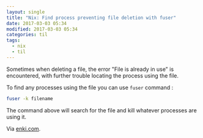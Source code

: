 ```yaml
---
layout: single
title: "Nix: Find process preventing file deletion with fuser"
date: 2017-03-03 05:34
modified: 2017-03-03 05:34
categories: til
tags:
  - nix
  - til
---
```


Sometimes when deleting a file, the error "File is already in use" is encountered,
with further trouble locating the process using the file.

To find any processes using the file you can use `fuser` command :

```bash
fuser -k filename
```

The command above will search for the file and kill whatever processes are using
it.

Via [enki.com](https://app.enkipro.com/#/insight/55e8d159cc63eb3a0074d1db).
